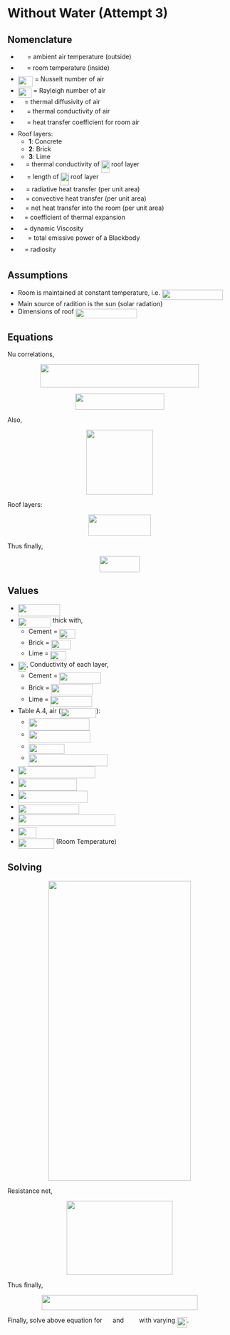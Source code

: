 # Without Water (Attempt 3)

## Nomenclature

* <img src="../../docs/svgs_darkmode/5bdf86f684b5b70a46fb2268c2b195b3.svg?invert_in_darkmode" align=middle width=16.736568749999993pt height=22.465723500000017pt/> = ambient air temperature (outside)
* <img src="../../docs/svgs_darkmode/78543ca0738739880432659c1a7f290d.svg?invert_in_darkmode" align=middle width=16.06363439999999pt height=22.465723500000017pt/> = room temperature (inside)
* <img src="../../docs/svgs_darkmode/b22615dd642e1ba890adf269cdc19e6e.svg?invert_in_darkmode" align=middle width=33.428566049999986pt height=22.465723500000017pt/> = Nusselt number of air
* <img src="../../docs/svgs_darkmode/ebd111934a8279eb01536610b8da831b.svg?invert_in_darkmode" align=middle width=30.31594829999999pt height=22.465723500000017pt/> = Rayleigh number of air
* <img src="../../docs/svgs_darkmode/c745b9b57c145ec5577b82542b2df546.svg?invert_in_darkmode" align=middle width=10.57650494999999pt height=14.15524440000002pt/> = thermal diffusivity of air
* <img src="../../docs/svgs_darkmode/eb4513540706477e80b47eb048eeaa9d.svg?invert_in_darkmode" align=middle width=15.68825939999999pt height=22.831056599999986pt/> = thermal conductivity of air
* <img src="../../docs/svgs_darkmode/f7c65c46dccd65632fc6e90e958f6b18.svg?invert_in_darkmode" align=middle width=15.928562099999992pt height=22.831056599999986pt/> = heat transfer coefficient for room air
* Roof layers:
  * **1**: Concrete
  * **2**: Brick
  * **3**: Lime
* <img src="../../docs/svgs_darkmode/ec71f47b6aee7b3cd545386b93601915.svg?invert_in_darkmode" align=middle width=13.20877634999999pt height=22.831056599999986pt/> = thermal conductivity of <img src="../../docs/svgs_darkmode/3def24cf259215eefdd43e76525fb473.svg?invert_in_darkmode" align=middle width=18.32504519999999pt height=27.91243950000002pt/> roof layer
* <img src="../../docs/svgs_darkmode/6af2b4e795d7f62666e31c283eb02410.svg?invert_in_darkmode" align=middle width=15.838142099999992pt height=22.465723500000017pt/> = length of <img src="../../docs/svgs_darkmode/3def24cf259215eefdd43e76525fb473.svg?invert_in_darkmode" align=middle width=18.32504519999999pt height=27.91243950000002pt/> roof layer
* <img src="../../docs/svgs_darkmode/886420e78c2c7a0eae7fc784e45bf6b8.svg?invert_in_darkmode" align=middle width=13.79576054999999pt height=14.15524440000002pt/> = radiative heat transfer (per unit area)
* <img src="../../docs/svgs_darkmode/7c9a374605e54760ce4ffa2f36666ca5.svg?invert_in_darkmode" align=middle width=13.21296404999999pt height=14.15524440000002pt/> = convective heat transfer (per unit area)
* <img src="../../docs/svgs_darkmode/88101fdb8c6c5c5b9ddad575a78144b7.svg?invert_in_darkmode" align=middle width=12.30410444999999pt height=14.15524440000002pt/> = net heat transfer into the room (per unit area)
* <img src="../../docs/svgs_darkmode/8217ed3c32a785f0b5aad4055f432ad8.svg?invert_in_darkmode" align=middle width=10.16555099999999pt height=22.831056599999986pt/> = coefficient of thermal expansion
* <img src="../../docs/svgs_darkmode/b49211c7e49541e500c32b4d56d354dc.svg?invert_in_darkmode" align=middle width=9.16670204999999pt height=14.15524440000002pt/> = dynamic Viscosity
* <img src="../../docs/svgs_darkmode/bf0eb1d093be7d37eb1b31df2cc15af0.svg?invert_in_darkmode" align=middle width=17.91555644999999pt height=22.465723500000017pt/> = total emissive power of a Blackbody
* <img src="../../docs/svgs_darkmode/8eb543f68dac24748e65e2e4c5fc968c.svg?invert_in_darkmode" align=middle width=10.69635434999999pt height=22.465723500000017pt/> = radiosity

## Assumptions

* Room is maintained at constant temperature, i.e. <img src="../../docs/svgs_darkmode/63fc6e69abc8df3f03089a338dceb3aa.svg?invert_in_darkmode" align=middle width=137.43554715pt height=22.63850490000001pt/>
* Main source of radition is the sun (solar radation)
* Dimensions of roof <img src="../../docs/svgs_darkmode/36388ef4fce98fd7ad3e9828c4a460fb.svg?invert_in_darkmode" align=middle width=137.36307585pt height=21.18721440000001pt/>

## Equations

Nu correlations,
<p align="center"><img src="../../docs/svgs_darkmode/b66b864e3818127f6225cfbfe044e5f2.svg?invert_in_darkmode" align=middle width=355.59175739999995pt height=51.66200325pt/></p>

<p align="center"><img src="../../docs/svgs_darkmode/2433661e00474b0d727cd3248c4457f2.svg?invert_in_darkmode" align=middle width=200.8438047pt height=35.77743345pt/></p>

Also,
<p align="center"><img src="../../docs/svgs_darkmode/646f5ce1839eb53155382dbe55a315b4.svg?invert_in_darkmode" align=middle width=149.22309105pt height=145.77025154999998pt/></p>

Roof layers:
<p align="center"><img src="../../docs/svgs_darkmode/02dc4abc738b77a4685d61bf4ac142dd.svg?invert_in_darkmode" align=middle width=140.453148pt height=47.35857885pt/></p>
Thus finally,
<p align="center"><img src="../../docs/svgs_darkmode/0bb056f69fb537532ba5a66a74757e5b.svg?invert_in_darkmode" align=middle width=90.6253458pt height=36.09514755pt/></p>

## Values

* <img src="../../docs/svgs_darkmode/8bb3dabed5fea4bfdedd8a7997e74bed.svg?invert_in_darkmode" align=middle width=93.74241029999999pt height=26.76175259999998pt/>
* <img src="../../docs/svgs_darkmode/b351cf1982c146528afb5afadd490d61.svg?invert_in_darkmode" align=middle width=74.02206074999998pt height=22.465723500000017pt/> thick with,
  * Cement = <img src="../../docs/svgs_darkmode/ca41edaf1facf152e012dc3051b8ede7.svg?invert_in_darkmode" align=middle width=35.245557599999984pt height=21.18721440000001pt/>
  * Brick = <img src="../../docs/svgs_darkmode/6cfca9fd624cd5e4b6ab75343c772208.svg?invert_in_darkmode" align=middle width=43.46476694999999pt height=21.18721440000001pt/>
  * Lime = <img src="../../docs/svgs_darkmode/ca41edaf1facf152e012dc3051b8ede7.svg?invert_in_darkmode" align=middle width=35.245557599999984pt height=21.18721440000001pt/>
* <img src="../../docs/svgs_darkmode/655ca15e2b101fb431577b12d4442580.svg?invert_in_darkmode" align=middle width=18.61211054999999pt height=22.465723500000017pt/>, Conductivity of each layer,
  * Cement = <img src="../../docs/svgs_darkmode/81a4b850e73574c8ddb485c89d42a5ca.svg?invert_in_darkmode" align=middle width=93.81908084999999pt height=24.65753399999998pt/>
  * Brick = <img src="../../docs/svgs_darkmode/bdd016cacecf68269fa25b4cca0a926b.svg?invert_in_darkmode" align=middle width=93.81908084999999pt height=24.65753399999998pt/>
  * Lime = <img src="../../docs/svgs_darkmode/a1fdd021324963918c21db9d276da4c9.svg?invert_in_darkmode" align=middle width=93.81908084999999pt height=24.65753399999998pt/>
* Table A.4, air (<img src="../../docs/svgs_darkmode/9416b5ada5d012dd819ba0fd39351272.svg?invert_in_darkmode" align=middle width=79.8402297pt height=22.465723500000017pt/>):
  * <img src="../../docs/svgs_darkmode/ab57350ed56c22bdbd0567edba565077.svg?invert_in_darkmode" align=middle width=136.6932831pt height=26.76175259999998pt/>
  * <img src="../../docs/svgs_darkmode/a0536eb180a6ac09da870c4c9c02740e.svg?invert_in_darkmode" align=middle width=138.1030992pt height=26.76175259999998pt/>
  * <img src="../../docs/svgs_darkmode/b67c20ed043746453ddd8d51de205fed.svg?invert_in_darkmode" align=middle width=80.07041954999998pt height=22.465723500000017pt/>
  * <img src="../../docs/svgs_darkmode/01330b5637501310669802cac0680ad9.svg?invert_in_darkmode" align=middle width=177.29818755pt height=26.76175259999998pt/>
* <img src="../../docs/svgs_darkmode/59d0a2496609317436f9bf66a3efa198.svg?invert_in_darkmode" align=middle width=172.72629824999999pt height=26.76175259999998pt/>
* <img src="../../docs/svgs_darkmode/00005401715a0dc4c56c2af4841f8761.svg?invert_in_darkmode" align=middle width=132.69020984999997pt height=26.76175259999998pt/>
* <img src="../../docs/svgs_darkmode/e2d20334a09c749ceb8fa028a61d79e2.svg?invert_in_darkmode" align=middle width=156.22998764999997pt height=27.77565449999998pt/>
* <img src="../../docs/svgs_darkmode/e123e310125ab26fb1ca77335ff5989a.svg?invert_in_darkmode" align=middle width=137.4866856pt height=21.18721440000001pt/>
* <img src="../../docs/svgs_darkmode/69dcca8985e20d5edcbfbefbf10465c8.svg?invert_in_darkmode" align=middle width=217.72670205pt height=26.76175259999998pt/>
* <img src="../../docs/svgs_darkmode/bb3ed15ad93881249645e6f2e0ca2927.svg?invert_in_darkmode" align=middle width=40.83319019999999pt height=22.465723500000017pt/>
* <img src="../../docs/svgs_darkmode/482ecc1ff4a5e1af2cc3b4aa53d8e037.svg?invert_in_darkmode" align=middle width=81.20273204999998pt height=22.63850490000001pt/> (Room Temperature)

## Solving

<p align="center"><img src="../../docs/svgs_darkmode/309d7217a9bacae60b135a432b68e59d.svg?invert_in_darkmode" align=middle width=320.82551159999997pt height=672.21206085pt/></p>

Resistance net,
<p align="center"><img src="../../docs/svgs_darkmode/ab8ef8f5a99ffe9edae1223e0aae79cb.svg?invert_in_darkmode" align=middle width=237.3076167pt height=166.05840405pt/></p>

Thus finally,
<p align="center"><img src="../../docs/svgs_darkmode/1041d80cc030ac59861cea8a576e35d0.svg?invert_in_darkmode" align=middle width=350.75082899999995pt height=33.62942055pt/></p>
Finally, solve above equation for <img src="../../docs/svgs_darkmode/27a2cc055174e7d2697e894d18356d74.svg?invert_in_darkmode" align=middle width=15.81055739999999pt height=22.465723500000017pt/> and <img src="../../docs/svgs_darkmode/ed529d3d2fadeb925283ab80c1e7e98e.svg?invert_in_darkmode" align=middle width=26.667045899999987pt height=14.15524440000002pt/> with varying <img src="../../docs/svgs_darkmode/8f23ba996b847263bdd855451a8dc3fb.svg?invert_in_darkmode" align=middle width=22.711268249999986pt height=22.465723500000017pt/>.
